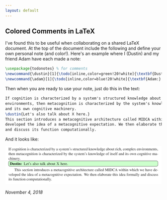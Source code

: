 ```yaml
---
layout: default
---
```


## Colored Comments in LaTeX

I've found this to be useful when collaborating on a shared LaTeX document. At the top of the document include the following and define your own personal note (and color!). Here's an example where I (Dustin) and my friend Adam have each made a note:

```tex
\usepackage{todonotes} % for comments
\newcommand{\dustin}[1]{\todo[inline,color=green!20!white]{\textbf{Dustin:} #1}}
\newcommand{\adam}[1]{\todo[inline,color=blue!20!white]{\textbf{Adam:} #1}}
```

Then when you are ready to use your note, just do this in the text:

```tex
If cognition is characterized by a system's structured knowledge about rich, complex
environments, then metacognition is characterized by the system's knowledge of itself
and its own cognitive machinery.
\dustin{Let's also talk about X here.} 
This section introduces a metacognitive architecture called MIDCA within which we have
developed the idea of a metacognitive expectation. We then elaborate this idea formally
and discuss its function computationally. 
```

And it looks like:

![LaTeX Example](assets/images/latex_colored_notes_example.png)

_November 4, 2018_